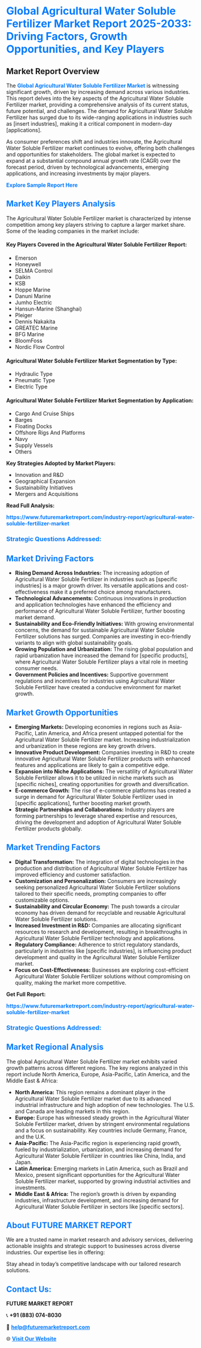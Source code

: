 <h1 style="color: #007BFF;">Global Agricultural Water Soluble Fertilizer Market Report 2025-2033: Driving Factors, Growth Opportunities, and Key Players</h1>

<section id="overview">
<h2>Market Report Overview</h2>
<p>The <a href="https://www.futuremarketreport.com/industry-report/agricultural-water-soluble-fertilizer-market" style="color: #007BFF; text-decoration: none;"><strong>Global Agricultural Water Soluble Fertilizer Market</strong></a> is witnessing significant growth, driven by increasing demand across various industries. This report delves into the key aspects of the Agricultural Water Soluble Fertilizer market, providing a comprehensive analysis of its current status, future potential, and challenges. The demand for Agricultural Water Soluble Fertilizer has surged due to its wide-ranging applications in industries such as [insert industries], making it a critical component in modern-day [applications].</p>
<p>As consumer preferences shift and industries innovate, the Agricultural Water Soluble Fertilizer market continues to evolve, offering both challenges and opportunities for stakeholders. The global market is expected to expand at a substantial compound annual growth rate (CAGR) over the forecast period, driven by technological advancements, emerging applications, and increasing investments by major players.</p>
</section>

<section id="overview">
<p><a href="https://www.futuremarketreport.com/request-sample/reportId=32959" style="color: #007BFF; text-decoration: none;"><strong>Explore Sample Report Here</strong></a></p>
</section>

<section id="key-players">
<h2 style="color: #007BFF;">Market Key Players Analysis</h2>
<p>The Agricultural Water Soluble Fertilizer market is characterized by intense competition among key players striving to capture a larger market share. Some of the leading companies in the market include:</p>
<h4>Key Players Covered in the Agricultural Water Soluble Fertilizer Report:</h4>
<ul><li>Emerson</li><li>Honeywell</li><li>SELMA Control</li><li>Daikin</li><li>KSB</li><li>Hoppe Marine</li><li>Danuni Marine</li><li>Jumho Electric</li><li>Hansun-Marine (Shanghai)</li><li>Pleiger</li><li>Dennis Nakakita</li><li>GREATEC Marine</li><li>BFG Marine</li><li>BloomFoss</li><li>Nordic Flow Control</li></ul>
<h4>Agricultural Water Soluble Fertilizer Market Segmentation by Type:</h4>
<ul><li>Hydraulic Type</li><li>Pneumatic Type</li><li>Electric Type</li></ul>

<h4>Agricultural Water Soluble Fertilizer Market Segmentation by Application:</h4>
<ul><li>Cargo And Cruise Ships</li><li>Barges</li><li>Floating Docks</li><li>Offshore Rigs And Platforms</li><li>Navy</li><li>Supply Vessels</li><li>Others</li></ul>
<p><strong>Key Strategies Adopted by Market Players:</strong></p>
<ul>
<li>Innovation and R&D</li>
<li>Geographical Expansion</li>
<li>Sustainability Initiatives</li>
<li>Mergers and Acquisitions</li>
</ul>
</section>

<section>
<p><strong>Read Full Analysis: </strong></p><a href="https://www.futuremarketreport.com/industry-report/agricultural-water-soluble-fertilizer-market" style="color: #007BFF; text-decoration: none;"><strong>https://www.futuremarketreport.com/industry-report/agricultural-water-soluble-fertilizer-market</strong></a>
<h3 style="color: #007BFF;">Strategic Questions Addressed:</h3>
</section>

<section id="driving-factors">
<h2 style="color: #007BFF;">Market Driving Factors</h2>
<ul>
<li><strong>Rising Demand Across Industries:</strong> The increasing adoption of Agricultural Water Soluble Fertilizer in industries such as [specific industries] is a major growth driver. Its versatile applications and cost-effectiveness make it a preferred choice among manufacturers.</li>
<li><strong>Technological Advancements:</strong> Continuous innovations in production and application technologies have enhanced the efficiency and performance of Agricultural Water Soluble Fertilizer, further boosting market demand.</li>
<li><strong>Sustainability and Eco-Friendly Initiatives:</strong> With growing environmental concerns, the demand for sustainable Agricultural Water Soluble Fertilizer solutions has surged. Companies are investing in eco-friendly variants to align with global sustainability goals.</li>
<li><strong>Growing Population and Urbanization:</strong> The rising global population and rapid urbanization have increased the demand for [specific products], where Agricultural Water Soluble Fertilizer plays a vital role in meeting consumer needs.</li>
<li><strong>Government Policies and Incentives:</strong> Supportive government regulations and incentives for industries using Agricultural Water Soluble Fertilizer have created a conducive environment for market growth.</li>
</ul>
</section>

<section id="growth-opportunities">
<h2 style="color: #007BFF;">Market Growth Opportunities</h2>
<ul>
<li><strong>Emerging Markets:</strong> Developing economies in regions such as Asia-Pacific, Latin America, and Africa present untapped potential for the Agricultural Water Soluble Fertilizer market. Increasing industrialization and urbanization in these regions are key growth drivers.</li>
<li><strong>Innovative Product Development:</strong> Companies investing in R&D to create innovative Agricultural Water Soluble Fertilizer products with enhanced features and applications are likely to gain a competitive edge.</li>
<li><strong>Expansion into Niche Applications:</strong> The versatility of Agricultural Water Soluble Fertilizer allows it to be utilized in niche markets such as [specific niches], creating opportunities for growth and diversification.</li>
<li><strong>E-commerce Growth:</strong> The rise of e-commerce platforms has created a surge in demand for Agricultural Water Soluble Fertilizer used in [specific applications], further boosting market growth.</li>
<li><strong>Strategic Partnerships and Collaborations:</strong> Industry players are forming partnerships to leverage shared expertise and resources, driving the development and adoption of Agricultural Water Soluble Fertilizer products globally.</li>
</ul>
</section>

<section id="trending-factors">
<h2 style="color: #007BFF;">Market Trending Factors</h2>
<ul>
<li><strong>Digital Transformation:</strong> The integration of digital technologies in the production and distribution of Agricultural Water Soluble Fertilizer has improved efficiency and customer satisfaction.</li>
<li><strong>Customization and Personalization:</strong> Consumers are increasingly seeking personalized Agricultural Water Soluble Fertilizer solutions tailored to their specific needs, prompting companies to offer customizable options.</li>
<li><strong>Sustainability and Circular Economy:</strong> The push towards a circular economy has driven demand for recyclable and reusable Agricultural Water Soluble Fertilizer solutions.</li>
<li><strong>Increased Investment in R&D:</strong> Companies are allocating significant resources to research and development, resulting in breakthroughs in Agricultural Water Soluble Fertilizer technology and applications.</li>
<li><strong>Regulatory Compliance:</strong> Adherence to strict regulatory standards, particularly in industries like [specific industries], is influencing product development and quality in the Agricultural Water Soluble Fertilizer market.</li>
<li><strong>Focus on Cost-Effectiveness:</strong> Businesses are exploring cost-efficient Agricultural Water Soluble Fertilizer solutions without compromising on quality, making the market more competitive.</li>
</ul>
</section>

<section>
<p><strong>Get Full Report: </strong></p><a href="https://www.futuremarketreport.com/industry-report/agricultural-water-soluble-fertilizer-market" style="color: #007BFF; text-decoration: none;"><strong>https://www.futuremarketreport.com/industry-report/agricultural-water-soluble-fertilizer-market</strong></a>
<h3 style="color: #007BFF;">Strategic Questions Addressed:</h3>
</section>


<section id="regional-analysis">
<h2 style="color: #007BFF;">Market Regional Analysis</h2>
<p>The global Agricultural Water Soluble Fertilizer market exhibits varied growth patterns across different regions. The key regions analyzed in this report include North America, Europe, Asia-Pacific, Latin America, and the Middle East & Africa:</p>
<ul>
<li><strong>North America:</strong> This region remains a dominant player in the Agricultural Water Soluble Fertilizer market due to its advanced industrial infrastructure and high adoption of new technologies. The U.S. and Canada are leading markets in this region.</li>
<li><strong>Europe:</strong> Europe has witnessed steady growth in the Agricultural Water Soluble Fertilizer market, driven by stringent environmental regulations and a focus on sustainability. Key countries include Germany, France, and the U.K.</li>
<li><strong>Asia-Pacific:</strong> The Asia-Pacific region is experiencing rapid growth, fueled by industrialization, urbanization, and increasing demand for Agricultural Water Soluble Fertilizer in countries like China, India, and Japan.</li>
<li><strong>Latin America:</strong> Emerging markets in Latin America, such as Brazil and Mexico, present significant opportunities for the Agricultural Water Soluble Fertilizer market, supported by growing industrial activities and investments.</li>
<li><strong>Middle East & Africa:</strong> The region’s growth is driven by expanding industries, infrastructure development, and increasing demand for Agricultural Water Soluble Fertilizer in sectors like [specific sectors].</li>
</ul>
</section>

<footer>
<h2 style="color: #007BFF;">About FUTURE MARKET REPORT</h2>
<p>We are a trusted name in market research and advisory services, delivering actionable insights and strategic support to businesses across diverse industries. Our expertise lies in offering:</p>

<p>Stay ahead in today’s competitive landscape with our tailored research solutions.</p>

<h2 style="color: #007BFF;">Contact Us:</h2>
<p><strong>FUTURE MARKET REPORT</strong></p>
<p>📞 <strong>+91 (883) 074-8030</strong></p>
<p>📧 <strong><a href="mailto:help@futuremarketreport.com" style="color: #007BFF;">help@futuremarketreport.com</a></strong></p>
<p>🌐 <strong><a href="https://www.futuremarketreport.com/" style="color: #007BFF;">Visit Our Website</a></strong></p>
</footer>
